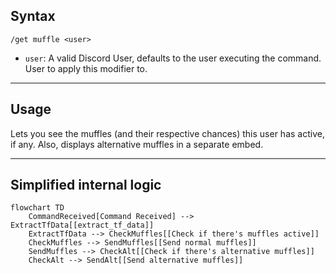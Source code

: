 ## Syntax
`/get muffle <user>`

- `user`: A valid Discord User, defaults to the user executing the command. User to
          apply this modifier to.

---

## Usage
Lets you see the muffles (and their respective chances) this user has active, if any.
Also, displays alternative muffles in a separate embed.

---

## Simplified internal logic
```mermaid
flowchart TD
    CommandReceived[Command Received] --> ExtractTfData[[extract_tf_data]]
    ExtractTfData --> CheckMuffles[[Check if there's muffles active]]
    CheckMuffles --> SendMuffles[[Send normal muffles]]
    SendMuffles --> CheckAlt[[Check if there's alternative muffles]]
    CheckAlt --> SendAlt[[Send alternative muffles]]
```